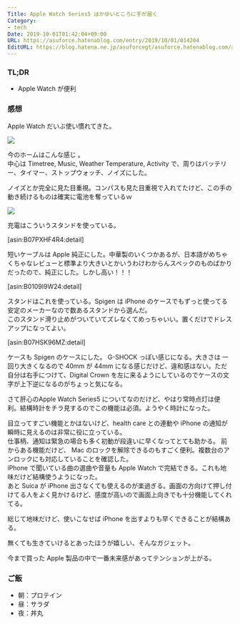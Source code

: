 ```yaml
---
Title: Apple Watch Series5 はかゆいところに手が届く
Category:
- tech
Date: 2019-10-01T01:42:04+09:00
URL: https://asuforce.hatenablog.com/entry/2019/10/01/014204
EditURL: https://blog.hatena.ne.jp/asuforcegt/asuforce.hatenablog.com/atom/entry/26006613442994306
---
```


### TL;DR

- Apple Watch が便利

###  感想

Apple Watch だいぶ使い慣れてきた。

<span itemtype="http://schema.org/Photograph" itemscope="itemscope"><img class="magnifiable" src="https://lh3.googleusercontent.com/--cb1r8SZSAY/XZIqiN5Js2I/AAAAAAABAm0/aFjh4DfbIwwQu3BjdiUTvmDngXiS-0hiwCE0YBhgL/s1200/IMG_0183.PNG" itemprop="image"></span>

今のホームはこんな感じ
。  
中心は Timetree, Music, Weather Temperature, Activity で、周りはバッテリー、タイマー、ストップウォッチ、ノイズにした。

ノイズとか完全に見た目重視。コンパスも見た目重視で入れてたけど、この手の動き続けるものは確実に電池を奪っているｗ


<span itemtype="http://schema.org/Photograph" itemscope="itemscope"><img class="magnifiable" src="https://cdn-ak.f.st-hatena.com/images/fotolife/a/asuforcegt/20200807/20200807140343.jpg" itemprop="image"></span>

充電はこういうスタンドを使っている。

[asin:B07PXHF4R4:detail]

短いケーブルは  Apple 純正にした。中華製のいくつかあるが、日本語がめちゃくちゃなレビューと標準より大きいとかいうわけわからんスペックのものばかりだったので、純正にした。しかし高い！！！

[asin:B0109I9W24:detail]

スタンドはこれを使っている。Spigen は iPhone のケースでもずっと使ってる安定のメーカーなので数あるスタンドから選んだ。  
このスタンド滑り止めがついていてズレなくてめっちゃいい。置くだけでドレスアップになってよい。

[asin:B07HSK96MZ:detail]

ケースも Spigen のケースにした。 G-SHOCK っぽい感じになる。大きさは 一回り大きくなるので 40mm  が 44mm になる感じだけど、違和感はない。ただ自分は右手につけて、Digital Crown を左に来るようにしているのでケースの文字が上下逆になるのがちょっと気になる。

さて肝心のApple Watch Series5 についてなのだけど、やはり常時点灯は便利。結構時計をチラ見するのでこの機能は必須。ようやく時計になった。  

目立ってすごい機能とかはないけど、health care との連動や iPhone の通知が瞬時に見えるのは非常に役に立っている。  
仕事柄、通知は緊急の場合も多く初動が段違いに早くなってとても助かる。
前からある機能だけど、 Mac のロックを解除できるのもすごく便利。複数台のアンロックにも対応していることを確認した。  
iPhone で聞いている曲の選曲や音量も Apple Watch で完結できる。これも地味だけど結構使うようになった。  
あと Suica が iPhone 出さなくても使えるのが楽過ぎる。画面の方向けて押し付けてる人をよく見かけるけど、感度が高いので画面上向きでも十分機能してくれてる。

総じて地味だけど、使いこなせば iPhone を出すよりも早くできることが結構ある。

無くても生きていけるとあったほうが嬉しい、そんなガジェット。

今まで買った Apple 製品の中で一番未来感があってテンションが上がる。

### ご飯

- 朝：プロテイン
- 昼：サラダ
- 夜：丼丸
